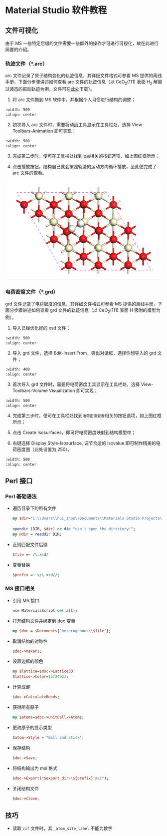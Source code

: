 # Material Studio 软件教程

## 文件可视化

由于 MS 一些特定后缀的文件需要一些额外的操作才可进行可视化，故在此进行简要的介绍。

### 轨迹文件（\*.arc）

arc 文件记录了原子结构变化的轨迹信息，其详细文件格式可参看 MS 提供的离线手册，下面分步骤讲述如何查看 arc 文件的轨迹信息（以 CeO$_2$(111) 表面 H$_2$ 解离过渡态的振动轨迹为例，文件可在<a href="freq12.arc" target="_blank">此处</a>下载）。

1. 将 arc 文件拖到 MS 软件中，并根据个人习惯进行结构的调整；

```{image} freq1.png
:width: 500
:align: center
```

2. 初次导入 arc 文件时，需要将动画工具显示在工具栏处，选择 View-Toolbars-Animation 即可实现；

```{image} freq2.png
:width: 500
:align: center
```

3. 完成第二步时，便可在工具栏处找到`动画`相关的按钮选项，如上图红框所示；

4. 点击播放按钮，结构自己就会按照轨迹的运动方向循环播放，至此便完成了 arc 文件的查看。

<div align=center><img width=500 src="../_static/freq3.gif"></div>

### 电荷密度文件（\*.grd）

grd 文件记录了电荷密度的信息，其详细文件格式可参看 MS 提供的离线手册，下面分步骤讲述如何查看 grd 文件的轨迹信息（以 CeO$_2$(111) 表面 H 吸附的模型为例）。

1. 导入已经优化好的 xsd 文件；

```{image} grd1.png
:width: 500
:align: center
```

2. 导入 grd 文件，选择 Edit-Insert From，弹出对话框，选择你想导入的 grd 文件；

```{image} grd2.png
:width: 400
:align: center
```

3. 首次导入 grd 文件时，需要将电荷密度工具显示在工具栏处，选择 View-Toolbars-Volume Visualization 即可实现；

```{image} grd3.png
:width: 500
:align: center
```

4. 完成第三步时，便可在工具栏处找到`电荷密度查看`相关的按钮选项，如上图红框所示；

5. 点击 Create Isosurfaces，即可将电荷密度映射到结构模型中；

6. 右键选择 Display Style-Isosurface, 调节合适的 isovalue 即可制作精美的电荷密度图（此处设置为 250）。

```{image} grd4.png
:width: 500
:align: center
```

## Perl 接口

### Perl 基础语法

- 遍历目录下的所有文件

  ```perl
  my $dir="C:\\Users\\hui_zhou\\Documents\\Materials Studio Projects\\Default\\Documents\\catalysts";

  opendir (DIR, $dir) or die "can't open the directory!";
  my @dir = readdir DIR;
  ```

- 正则匹配文件后缀

  ```perl
  $file =~ /\.xsd/
  ```

- 变量替换
  ```perl
  $prefix =~ s/\.xsd//;
  ```

### MS 接口相关

- 引用 MS 接口

  ```perl
  use MaterialsScript qw(:all);
  ```

- 打开结构文件并绑定到 doc 变量

  ```perl
  my $doc = $Documents{"heterogenous\\$file"};
  ```

- 取消结构的对称性

  ```perl
  $doc->MakeP1;
  ```

- 设置边框的颜色

  ```perl
  my $lattice=$doc->Lattice3D;
  $lattice->Color=16724923;
  ```

- 计算成键

  ```perl
  $doc->CalculateBonds;
  ```

- 获得所有原子

  ```perl
  my $atoms=$doc->UnitCell->Atoms;
  ```

- 更改原子的显示类型

  ```perl
  $atom->Style = "Ball and stick";
  ```

- 保存结构

  ```perl
  $doc->Save;
  ```

- 将结构输出为 msi 格式

  ```perl
  $doc->Export("$export_dir\\${prefix}.msi");
  ```

- 关闭结构文件

  ```perl
  $doc->Close;
  ```

## 技巧

- 读取 `cif` 文件时，其 `_atom_site_label` 不能为数字
